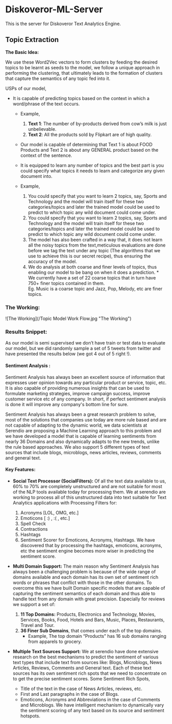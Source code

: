 # **Diskoveror-ML-Server**

This is the server for Diskoveror Text Analytics Engine.

## **Topic Extraction**

   **The Basic Idea:**

We use these Word2Vec vectors to form clusters by feeding the desired topics to be learnt as seeds to the model, we  follow a unique approach in performing the clustering, that ultimately leads to the formation of clusters that       capture the semantics of any topic fed into it.
    
USPs of our model,
   *  It is capable of predicting topics based on the context in which a word/phrase of the text occurs.
      *   Example,
      
          1. **Text 1**: The number of by-products derived from cow’s milk is just unbelievable.
          2. **Text 2**: All the products sold by Flipkart are of high quality.
      *    Our model is capable of determining that Text 1 is about FOOD Products and Text 2 is about any GENERAL                 product based on the context of the sentence.
      *    It is equipped to learn any number of topics and the best part is you could specify what topics it needs to            learn and categorize any given document into.
      *    Example,
      
           1.  You could specify that you want to learn 2 topics, say, Sports and Technology and the model will                       train itself for these two categories/topics and later the trained model could be used to predict                      to which topic any wild document could come under.
           2.  You could specify that you want to learn 2 topics, say, Sports and Technology and the model will                       train itself for these two categories/topics and later the trained model could be used to predict                      to which topic any wild document could come under.
           3.  The model has also been crafted in a way that, it does not learn all the noisy topics from the                         text,meticulous evaluations are done before we tag the text under any topic (The algorithms that                       we use to achieve this is our secret recipe), thus ensuring the accuracy of the model.
           4.  We do analysis at both coarse and finer levels of topics, thus enabling our model to be bang on                        when it does a prediction.
                     *     We currently have a set of 22 coarse topics that in turn have                                                          750+ finer topics contained in them.                     
                           Eg. Music is a coarse topic and Jazz, Pop, Melody, etc are finer                                                       topics.
             
### **The Working:**
    
   ![The Working](/Topic Model Work Flow.jpg "The Working")

### **Results Snippet:**
As our model is semi supervised we don’t have train or test data to evaluate our model, but we did randomly sample     a set of 5 tweets from twitter and have presented the results below (we got 4 out of 5 right !).


#### **Sentiment Analysis :**
Sentiment Analysis has always been an excellent source of information that expresses user opinion towards any particular product or service, topic, etc. It is also capable of providing numerous insights that can be used to formulate marketing strategies, improve campaign success, improve customer service etc of any company. In short, if perfect sentiment analysis is done it will improve any company's bottom line for sure.

Sentiment Analysis has always been a great research problem to solve, most of the solutions that companies use today are more rule based and are not capable of adapting to the dynamic world, we data scientists at Serendio are proposing a Machine Learning approach to this problem and we have developed a model that is capable of learning sentiments from nearly 36 Domains and also dynamically adapts to the new trends, unlike the rule based approaches. We also support 5 different types of text sources that include blogs, microblogs, news articles, reviews, comments and general text.

#### **Key Features:**

*  **Social Text Processor (SocialFilters):**
   Of all the text data available to us, 60% to 70% are completely unstructured and are not suitable for most of the      NLP tools available today for processing them. We at serendio are working to process all of this unstructured data     into text suitable for Text Analytics applications with Processing Filters for:
   1. Acronyms [LOL, OMG, etc.]
   2. Emoticons [ :) , :( , etc.]
   3. Spell Check
   4. Contractions
   5. Hashtags
   6. Sentiment Scorer for Emoticons, Acronyms, Hashtags.
      We have discovered that by processing the hashtags, emoticons, acronyms, etc the sentiment engine becomes more         wiser in predicting the sentiment score.

*  **Multi Domain Support:**
   The main reason why Sentiment Analysis has always been a challenging problem is because of the wide range of domains    available and each domain has its own set of sentiment rich words or phrases that conflict with those in the other     domains. To overcome this we have built Domain specific models that are capable of capturing the sentiment semantics    of each domain and thus able to handle text from any domain with great precision. Especially for reviews we support    a set of:
   1. **11 Top Domains:** Products, Electronics and Technology, Movies, Services, Books, Food, Hotels and Bars, Music,           Places, Restaurants, Travel and Tour.
   2. **36 Finer Sub Domains**,  that comes under each of the top domains.
       *  Example, The top domain “Products” has 16 sub domains ranging from apparels to grocery.
       
*  **Multiple Text Sources Support:**
   We at serendio have done extensive research on the best mechanisms to predict the sentiment of various text types      that include text from sources like: Blogs, Microblogs, News Articles, Reviews, Comments and General text. Each of     these text sources has its own sentiment rich spots that we need to concentrate on to get the precise sentiment        scores. Some Sentiment Rich Spots,
   *  Title of the text in the case of News Articles, reviews, etc.
   *  First and Last paragraphs in the case of Blogs.
   *  Emoticons, Acronyms and Abbreviations in the case of Comments and Microblogs.
      We have intelligent mechanism to dynamically vary the sentiment scoring of any text based on its source and            sentiment hotspots.


